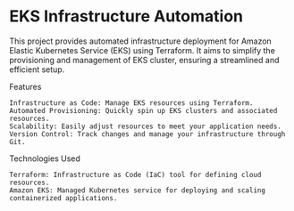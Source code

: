 # EKS Infrastructure Automation

This project provides automated infrastructure deployment for Amazon Elastic Kubernetes Service (EKS) using Terraform. It aims to simplify the provisioning and management of EKS cluster, ensuring a streamlined and efficient setup.

Features

    Infrastructure as Code: Manage EKS resources using Terraform.
    Automated Provisioning: Quickly spin up EKS clusters and associated resources.
    Scalability: Easily adjust resources to meet your application needs.
    Version Control: Track changes and manage your infrastructure through Git.

Technologies Used

    Terraform: Infrastructure as Code (IaC) tool for defining cloud resources.
    Amazon EKS: Managed Kubernetes service for deploying and scaling containerized applications.
